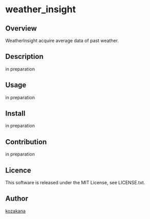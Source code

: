 weather_insight
====

## Overview

WeatherInsight acquire average data of past weather.

## Description

in preparation

## Usage

in preparation

## Install

in preparation

## Contribution

in preparation

## Licence

This software is released under the MIT License, see LICENSE.txt.

## Author

[kozakana](https://github.com/kozakana)
